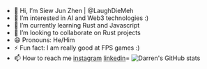 - 👋 Hi, I’m Siew Jun Zhen | @LaughDieMeh
- 👀 I’m interested in AI and Web3 technologies :)
- 🌱 I’m currently learning Rust and Javascript 
- 💞️ I’m looking to collaborate on Rust projects
- 😄 Pronouns: He/Him
- ⚡ Fun fact: I am really good at FPS games :)
- 📫 How to reach me 
[instagram](https://www.instagram.com/darn._.s/)
[linkedin](https://www.linkedin.com/in/siew-jun-zhen-a6b550298/)=
![Darren's GitHub stats](https://github-readme-stats.vercel.app/api?username=DarrenSJZ&show_icons=true&theme=dark)
